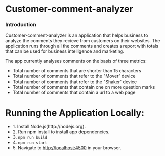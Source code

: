 <h1>Customer-comment-analyzer</h1>

<h3>Introduction</h3>

<p>Customer-comment-analyzer is an application that helps business to analyze the comments they recieve from customers on their websites. The application runs through all the comments and creates a report with totals that can be used for business intelligence and marketing.</p>

<p>The app currently analyses comments on the basis of three metrics:</p>

<ul>
    <li>Total number of comments that are shorter than 15 characters</li>
    <li>Total number of comments that refer to the "Mover" device</li>
    <li>Total number of comments that refer to the "Shaker" device</li>
    <li>Total number of comments that contain one on more question marks</li>
    <li>Total number of comments that contain a url to a web page</li>
</ul>

<h1>Running the Application Locally:</h1>

<ul>
    <li>1. Install Node.js(http://nodejs.org).</li>
    <li>2. Run npm install to install app dependencies.</li>
    <li>3. <code>npm run build</code> </li>
    <li>4. <code>npm run start</code> </li>
    <li>5. Navigate to <a href="http://localhost:4500">http://localhost:4500</a> in your browser.</li>
</ul>